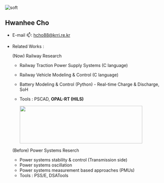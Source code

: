 ![soft](https://capsule-render.vercel.app/api?type=soft&color=auto&text=Hwanhee's&#32;Lab.&fontSize=40&animation=twinkling)

## Hwanhee Cho <a id="wave">
- E-mail 📫: hcho88@krri.re.kr
- Related Works :
  
  (Now) Railway Research
  - Railway Traction Power Supply Systems (C language)
  - Railway Vehicle Modeling & Control (C language)
  - Battery Modeling & Control (Python) - Real-time Charge & Discharge, SoH
  - Tools : PSCAD, **OPAL-RT (HILS)**

    <img src="https://www.opal-rt.com/wp-content/uploads/2023/03/op5707XG-and-scope-with-button-1030x287.png" width="400" height="123">

  (Before) Power Systems Reserch
  - Power systems stability & control (Transmission side)
  - Power systems oscillation
  - Power systems measurement based approaches (PMUs)
  - Tools : PSS/E, DSATools
